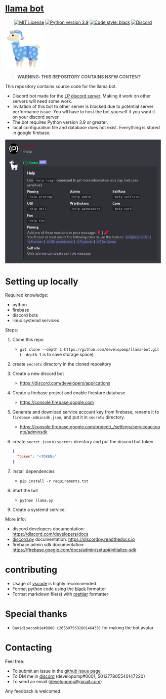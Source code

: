# [llama bot](https://github.com/developomp/llama-bot)

<div align="center">
<a href="https://opensource.org/licenses/MIT"><img alt="MIT License" src="https://img.shields.io/github/license/developomp/llama-bot?style=flat-square" /></a>
<a href="https://www.python.org/downloads/release/python-395"><img alt="Python version 3.9" src="https://img.shields.io/badge/python-3.9-blue?style=flat-square" /></a>
<a href="https://github.com/psf/black"><img alt="Code style: black" src="https://img.shields.io/badge/code style-black-000000.svg?style=flat-square"></a>
<a href="https://dsc.gg/llama"> <img alt="Discord" src="https://img.shields.io/discord/457373827073048604?style=flat-square"></a>
</div>

![llama logo](.github/logo.png)

> **WARNING: THIS REPOSITORY CONTAINS NSFW CONTENT**

This repository contains source code for the llama bot.<br />

- Discord bot made for the [LP discord server](https://dsc.gg/llama). Making it work on other servers will need some work.
- Invitation of this bot to other server is blocked due to potential server performance issue. You wll have to host the bot yourself if you want it on your discord server.
- The bot requires Python version 3.9 or greater.
- local configuration file and database does not exist. Everything is stored in google firebase.

![example image of bot usage](.github/example.png)

# Setting up locally

Required knowledge:

- python
- firebase
- discord bots
- linux systemd services

Steps:

1. Clone this repo
   - `git clone --depth 1 https://github.com/developomp/llama-bot.git` (`--depth 1` is to save storage space)
2. create `secrets` directory in the cloned repository
3. Create a new discord bot
   - https://discord.com/developers/applications
4. Create a firebase project and enable firestore database
   - https://console.firebase.google.com
5. Generate and download service account key from firebase, rename it to `firebase-adminsdk.json`, and put it in `secrets` directory.
   - https://console.firebase.google.com/project/_/settings/serviceaccounts/adminsdk
6. create `secret.json` in `secrets` directory and put the discord bot token
   ```json
   {
     "token": "<TOKEN>"
   }
   ```
7. Install dependencies

   - `pip install -r requirements.txt`

8. Start the bot

   - `python llama.py`

9. Create a systemd service.

More info:

- discord developers documentation: https://discord.com/developers/docs
- [discord.py](https://github.com/Rapptz/discord.py) documentation: https://discordpy.readthedocs.io
- firebase admin sdk documentation: https://firebase.google.com/docs/admin/setup#initialize-sdk

# contributing

- Usage of [vscode](https://code.visualstudio.com) is highly recommended
- Format python code using the [black](https://github.com/psf/black) formatter
- Format markdown file(s) with [prettier](https://prettier.io) formatter

# Special thanks

- `Davidisacookie#9888 (265697563280146433)` for making the bot avatar

# Contacting

Feel free:

- To submit an issue in the [github issue page](https://github.com/developomp/llama-bot/issues)
- To DM me in [discord](https://discord.com) (developomp#0001, 501277805540147220)
- To send an email (developomp@gmail.com)

Any feedback is welcomed.

